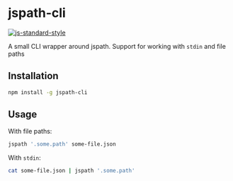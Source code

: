# jspath-cli
[![js-standard-style](https://img.shields.io/badge/code%20style-standard-brightgreen.svg)](http://standardjs.com/)

A small CLI wrapper around jspath. Support for working with `stdin` and file paths

## Installation

```sh
npm install -g jspath-cli
```

## Usage

With file paths:
```sh
jspath '.some.path' some-file.json
```
With `stdin`:
```sh
cat some-file.json | jspath '.some.path'
```
